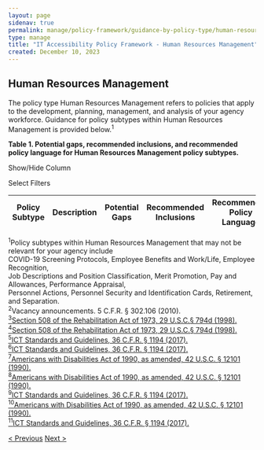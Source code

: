 ```yaml
---
layout: page
sidenav: true
permalink: manage/policy-framework/guidance-by-policy-type/human-resources-management/
type: manage
title: "IT Accessibility Policy Framework - Human Resources Management"
created: December 10, 2023
---
```


<h2 id="standards">
  Human Resources Management 
</h2>
The policy type Human Resources Management refers to policies that apply to the development, planning, management, and analysis of your agency workforce. Guidance for policy subtypes within Human Resources Management is provided below.<sup>1</sup>

<div class="q-table" id="policytype-table">
  <p class="table-heading" id="human-resources-management">
      <b>Table 1. Potential gaps, recommended inclusions, and recommended policy language for Human Resources Management policy subtypes.</b>
  </p>
 <div class="dropdowns">
    <div id="column-filter-list" class="dropdown-check-list">
      <span class="dropdown" tabindex="0">Show/Hide Column</span>
      <ul class="items" id="column-filter">
      </ul>
    </div>
    <div id="table-filter-list" class="dropdown-check-list">
      <span class="dropdown" tabindex="0">Select Filters</span>
      <ul class="items" id="picklist-filter">
      </ul>
    </div>
  </div>
  <table class="it-table">
    <thead>
    <tr>
      <th id="PS">Policy Subtype</th>
      <th id="DES" class="columnD">Description</th>
      <th id="PG" class="columnPG">Potential Gaps</th>
      <th id="RI" class="columnRI">Recommended Inclusions</th>
      <th id="RPL" class="columnRPL">Recommended Policy Language</th>
    </tr>
    </thead>
    <tbody id="table-body">
    </tbody>
  </table>
</div>

<a class="hover-large nolink"><sup>1</sup>Policy subtypes within Human Resources Management that may not be relevant for your agency include <br>COVID-19 Screening Protocols, Employee Benefits and Work/Life, Employee Recognition,<br> Job Descriptions and Position Classification, Merit Promotion, Pay and Allowances, Performance Appraisal,<br> Personnel Actions, Personnel Security and Identification Cards, Retirement, and Separation.
</a>
<br>
<a class="hover-large nolink"><sup>2</sup>Vacancy announcements. 5 C.F.R. § 302.106 (2010).
</a>
<br>
<a class="hover-large" href="https://www.govinfo.gov/content/pkg/USCODE-2011-title29/html/USCODE-2011-title29-chap16-subchapV-sec794d.htm"><sup>3</sup>Section 508 of the Rehabilitation Act of 1973, 29 U.S.C.§ 794d (1998).</a>
<br>
<a class="hover-large" href="https://www.govinfo.gov/content/pkg/USCODE-2011-title29/html/USCODE-2011-title29-chap16-subchapV-sec794d.htm"><sup>4</sup>Section 508 of the Rehabilitation Act of 1973, 29 U.S.C.§ 794d (1998).</a>
<br>
<a class="hover-large" href="https://www.access-board.gov/ict/ict-final-rule.pdf"><sup>5</sup>ICT Standards and Guidelines, 36 C.F.R. § 1194 (2017).</a>
<br>
<a class="hover-large" href="https://www.access-board.gov/ict/ict-final-rule.pdf"><sup>6</sup>ICT Standards and Guidelines, 36 C.F.R. § 1194 (2017).</a>
<br>
<a class="hover-large" href="https://www.govinfo.gov/content/pkg/USCODE-2009-title42/html/USCODE-2009-title42-chap126.htm"><sup>7</sup>Americans with Disabilities Act of 1990, as amended, 42 U.S.C. § 12101 (1990). </a>
<br>
<a class="hover-large" href="https://www.govinfo.gov/content/pkg/USCODE-2009-title42/html/USCODE-2009-title42-chap126.htm"><sup>8</sup>Americans with Disabilities Act of 1990, as amended, 42 U.S.C. § 12101 (1990). </a>
<br>
<a class="hover-large" href="https://www.access-board.gov/ict/ict-final-rule.pdf"><sup>9</sup>ICT Standards and Guidelines, 36 C.F.R. § 1194 (2017).</a>
<br>
<a class="hover-large" href="https://www.govinfo.gov/content/pkg/USCODE-2009-title42/html/USCODE-2009-title42-chap126.htm"><sup>10</sup>Americans with Disabilities Act of 1990, as amended, 42 U.S.C. § 12101 (1990). </a>
<br>
<a class="hover-large" href="https://www.access-board.gov/ict/ict-final-rule.pdf"><sup>11</sup>ICT Standards and Guidelines, 36 C.F.R. § 1194 (2017).</a>

<div>
<div id="prev-next-section">
    <a class="prev-page" title="Go to previous page" 
      href="{{site.baseurl}}/manage/policy-framework/guidance-by-policy-type/emergency-response/"> < Previous</a>
    <a class="prev-page" title="Go to next page"
      href="{{site.baseurl}}/manage/policy-framework/guidance-by-policy-type/information-technology-services/"> 
      Next >
    </a>
</div>
</div>
